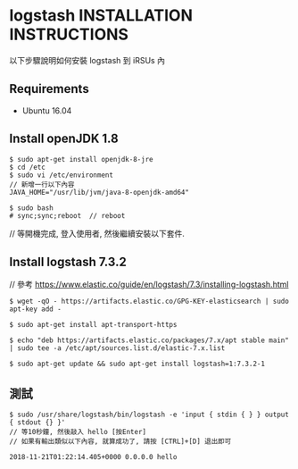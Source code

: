 # logstash INSTALLATION INSTRUCTIONS
以下步驟說明如何安裝 logstash 到 iRSUs 內

## Requirements
* Ubuntu 16.04

## Install openJDK 1.8

    $ sudo apt-get install openjdk-8-jre
    $ cd /etc
    $ sudo vi /etc/environment   
    // 新增一行以下內容
    JAVA_HOME="/usr/lib/jvm/java-8-openjdk-amd64"
    
    $ sudo bash
    # sync;sync;reboot  // reboot

// 等開機完成, 登入使用者, 然後繼續安裝以下套件.

## Install logstash 7.3.2
// 參考  https://www.elastic.co/guide/en/logstash/7.3/installing-logstash.html

    $ wget -qO - https://artifacts.elastic.co/GPG-KEY-elasticsearch | sudo apt-key add -
    
    $ sudo apt-get install apt-transport-https
    
    $ echo "deb https://artifacts.elastic.co/packages/7.x/apt stable main" | sudo tee -a /etc/apt/sources.list.d/elastic-7.x.list
    
    $ sudo apt-get update && sudo apt-get install logstash=1:7.3.2-1

## 測試

    $ sudo /usr/share/logstash/bin/logstash -e 'input { stdin { } } output { stdout {} }'
    // 等10秒鐘, 然後敲入 hello [按Enter]
    // 如果有輸出類似以下內容, 就算成功了, 請按 [CTRL]+[D] 退出即可

    2018-11-21T01:22:14.405+0000 0.0.0.0 hello
